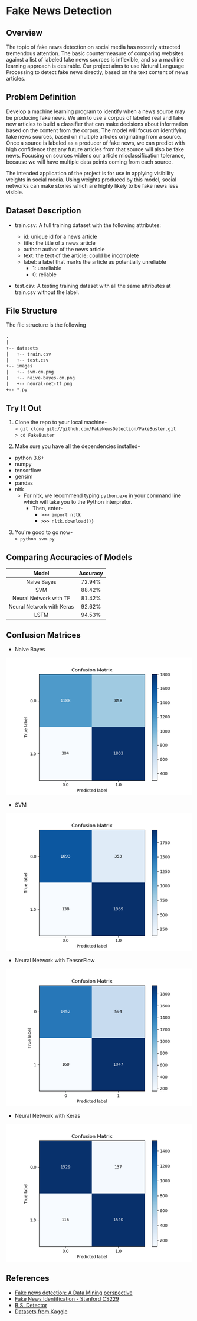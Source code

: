 # Fake News Detection

## Overview  
The topic of fake news detection on social media has recently attracted tremendous attention. The basic countermeasure of comparing websites against a list of labeled fake news sources is inflexible, and so a machine learning approach is desirable.  Our project aims to use Natural Language Processing to detect fake news directly, based on the text content of news articles. 

## Problem Definition
Develop a machine learning program to identify when a news source may be producing fake news. We aim to use a corpus of labeled real and fake new articles to build a classifier that can make decisions about information based on the content from the corpus. The model will focus on identifying fake news sources, based on multiple articles originating from a source.  Once a source is labeled as a producer of fake news, we can predict with high confidence that any future articles from that source will also be fake news.  Focusing on sources widens our article misclassification tolerance, because we will have multiple data points coming from each source.  

The intended application of the project is for use in applying visibility weights in social media.  Using weights produced by this model, social networks can make stories which are highly likely to be fake news less visible.

## Dataset Description

* train.csv: A full training dataset with the following attributes:
  * id: unique id for a news article
  * title: the title of a news article
  * author: author of the news article
  * text: the text of the article; could be incomplete
  * label: a label that marks the article as potentially unreliable
    * 1: unreliable
    * 0: reliable

* test.csv: A testing training dataset with all the same attributes at train.csv without the label.

## File Structure
The file structure is the following

```
.
|
+-- datasets
|   +-- train.csv
|   +-- test.csv
+-- images
|   +-- svm-cm.png
|   +-- naive-bayes-cm.png
|   +-- neural-net-tf.png
+-- *.py
```

## Try It Out

1. Clone the repo to your local machine-  
`> git clone git://github.com/FakeNewsDetection/FakeBuster.git`  
`> cd FakeBuster`

2. Make sure you have all the dependencies installed-  
 * python 3.6+
 * numpy
 * tensorflow
 * gensim
 * pandas
 * nltk
   * For nltk, we recommend typing `python.exe` in your command line which will take you to the Python interpretor.  
     * Then, enter-
       * `>>> import nltk`
       * `>>> nltk.download()`}
    
3. You're good to go now-  
`> python svm.py`

## Comparing Accuracies of Models

| Model                     | Accuracy     |
|:-------------------------:|:------------:|
| Naive Bayes               | 72.94%       |
| SVM                       | 88.42%       |
| Neural Network with TF    | 81.42%       |
| Neural Network with Keras | 92.62%       |
| LSTM                      | 94.53%       |

## Confusion Matrices

* Naive Bayes

![](images/naive-bayes-cm.png)

* SVM

![](images/svm-cm.png)

* Neural Network with TensorFlow

![](images/neural-net-tf.png)

* Neural Network with Keras

![](images/neural-net-keras.png)

## References
  * [Fake news detection: A Data Mining perspective](https://arxiv.org/pdf/1708.01967.pdf)
  * [Fake News Identification - Stanford CS229](http://cs229.stanford.edu/proj2017/final-reports/5244348.pdf)
  * [B.S. Detector](https://github.com/bs-detector/bs-detector)
  * [Datasets from Kaggle](https://www.kaggle.com/c/fake-news/data)
